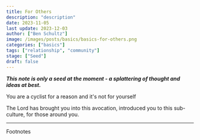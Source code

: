 ```yaml
---
title: For Others
description: "description"
date: 2023-11-05
last update: 2023-12-03
author: ["Ben Schultz"]
image: /images/posts/basics/basics-for-others.png
categories: ["basics"]
tags: ["relationship", "community"]
stage: ["Seed"]
draft: false
---
```


**_This note is only a seed at the moment - a splattering of thought and ideas at best._**

You are a cyclist for a reason and it's not for yourself

The Lord has brought you into this avocation, introduced you to this sub-culture, for those around you.

---

Footnotes
